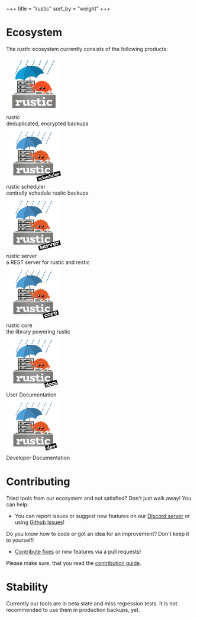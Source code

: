 +++
title = "rustic"
sort_by = "weight"
+++

# Ecosystem

The *rustic* ecosystem currently consists of the following products:

<div class="flex-row">
        <div class="ecosystem-gallery">
            <a href="ecosystem/rustic"><img src="https://raw.githubusercontent.com/rustic-rs/assets/main/logos/readme_header.png" height="150" /></a>
            <div class="desc">rustic</div>
            <div class="desc-sub">deduplicated, encrypted backups</div>
        </div>
        <div class="ecosystem-gallery">
            <a href="ecosystem/rustic-scheduler"><img src="https://raw.githubusercontent.com/rustic-rs/assets/main/logos/readme_header_scheduler.png" height="150" /></a>
            <div class="desc">rustic scheduler</div>
            <div class="desc-sub">centrally schedule rustic backups</div>
        </div>
        <div class="ecosystem-gallery">
            <a href="ecosystem/rustic-server"><img src="https://raw.githubusercontent.com/rustic-rs/assets/main/logos/readme_header_server.png" height="150" /></a>
            <div class="desc">rustic server</div>
            <div class="desc-sub">a REST server for rustic and restic</div>
        </div>
        <div class="ecosystem-gallery">
            <a href="ecosystem/rustic-core"><img src="https://raw.githubusercontent.com/rustic-rs/assets/main/logos/readme_header_core.png" height="150" /></a>
            <div class="desc">rustic core</div>
            <div class="desc-sub">the library powering rustic</div>
        </div>
        <div class="ecosystem-gallery">
            <a href="https://rustic.cli.rs/docs" target="_blank"><img src="https://raw.githubusercontent.com/rustic-rs/assets/main/logos/readme_header_docs.png" height="150" /></a>
            <div class="desc">User Documentation</div>
        </div>
        <div class="ecosystem-gallery">
            <a href="https://rustic.cli.rs/dev-docs" target="_blank"><img src="https://raw.githubusercontent.com/rustic-rs/assets/main/logos/readme_header_dev.png" height="150" /></a>
            <div class="desc">Developer Documentation</div>
        </div>
</div>

# Contributing

Tried tools from our ecosystem and not satisfied? Don't just walk away! You can help:

- You can report issues or suggest new features on our
  [Discord server](https://discord.gg/WRUWENZnzQ) or using
  [Github Issues](https://github.com/rustic-rs/rustic/issues/new/choose)!

Do you know how to code or got an idea for an improvement? Don't keep it to
yourself!

- [Contribute fixes](https://github.com/rustic-rs/rustic/contribute) or new
  features via a pull requests!

Please make sure, that you read the
[contribution guide](https://rustic.cli.rs/docs/contributing-to-rustic.html).

# Stability

Currently our tools are in beta state and miss regression tests. It is not recommended to use them in production backups, yet.
